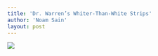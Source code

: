 ```yaml
---
title: 'Dr. Warren’s Whiter-Than-White Strips'
author: 'Noam Sain'
layout: post
---
```


![](/assets/2018-10-Warrens-Whitestrips.jpg)